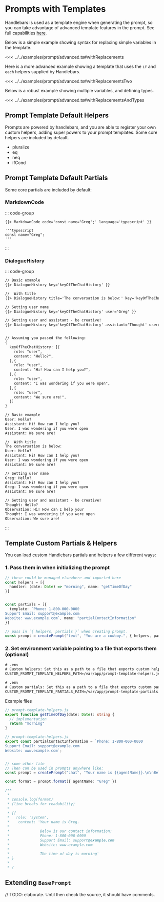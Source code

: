 # Prompts with Templates

Handlebars is used as a template engine when generating the prompt, so you can take advantage of advanced template features in the prompt. See full capabilities [here](https://handlebarsjs.com/guide/).

Below is a simple example showing syntax for replacing simple variables in the template.

<GenericOutput example="prompt.advanced.withReplacements">

<<< ../../examples/prompt/advanced.ts#withReplacements
</GenericOutput>


Here is a more advanced example showing a template that uses the `if` and `each` helpers supplied by Handlebars.
<GenericOutput example="prompt.advanced.withReplacementsTwo">

<<< ../../examples/prompt/advanced.ts#withReplacementsTwo
</GenericOutput>




Below is a robust example showing multiple variables, and defining types.

<GenericOutput example="prompt.advanced.withReplacementsAndTypes">

<<< ../../examples/prompt/advanced.ts#withReplacementsAndTypes
</GenericOutput>


## Prompt Template Default Helpers
Prompts are powered by handlebars, and you are able to register your own custom helpers, adding super powers to your prompt templates. Some core helpers are included by default.
- pluralize
- eq
- neq
- ifCond


## Prompt Template Default Partials
Some core partials are included by default:

### MarkdownCode
::: code-group
``` [Raw Template]
{{> MarkdownCode code='const name="Greg";' language='typescript' }}
```
``` [Parsed]
'''typescript
const name="Greg";
'''
```
:::

### DialogueHistory

::: code-group

```txt [Raw Template]
// Basic example
{{> DialogueHistory key='keyOfTheChatHistory' }}

//  With title
{{> DialogueHistory title='The conversation is below:' key='keyOfTheChatHistory' }}

// Setting user name
{{> DialogueHistory key='keyOfTheChatHistory' user='Greg' }}

// Setting user and assistant - be creative!
{{> DialogueHistory key='keyOfTheChatHistory' assistant='Thought' user='Observation' }}


// Assuming you passed the following:
{
  keyOfTheChatHistory: [{
    role: "user",
    content: "Hello?",
  },{
    role: "user",
    content: "Hi! How can I help you?",
  },{
    role: "user",
    content: "I was wondering if you were open",
  },{
    role: "user",
    content: "We sure are!",
  }]
}
```

```txt [Parsed]
// Basic example
User: Hello?
Assistant: Hi! How can I help you?
User: I was wondering if you were open
Assistant: We sure are!

//  With title
The conversation is below:
User: Hello?
Assistant: Hi! How can I help you?
User: I was wondering if you were open
Assistant: We sure are!

// Setting user name
Greg: Hello?
Assistant: Hi! How can I help you?
Greg: I was wondering if you were open
Assistant: We sure are!

// Setting user and assistant - be creative!
Thought: Hello?
Observation: Hi! How can I help you?
Thought: I was wondering if you were open
Observation: We sure are!

```
:::


<!-- ### JsonSchema
```:no-line-numbers
```
### JsonSchemaExampleJson
```:no-line-numbers
``` -->


## Template Custom Partials & Helpers
You can load custom Handlebars partials and helpers a few different ways:


### 1. Pass them in when initializing the prompt

```ts
// these could be managed elsewhere and imported here
const helpers = [{
  handler: (date: Date) => "morning", name: "getTimeOfDay"
}]


const partials = [{
  template: `Phone: 1-800-000-0000
Support Email: support@example.com
Website: www.example.com`, name: "partialContactInformation"
}]

// pass in `{ helpers, partials }` when creating prompt.
const prompt = createPrompt("text", "You are a cowboy.", { helpers, partials })
```

### 2. Set environment variable pointing to a file that exports them (optional)

```txt
# .env
# Custom helpers: Set this as a path to a file that exports custom helpers.
CUSTOM_PROMPT_TEMPLATE_HELPERS_PATH=/var/app/prompt-template-helpers.js
```

```txt
# .env
# Custom partials: Set this as a path to a file that exports custom partials.
CUSTOM_PROMPT_TEMPLATE_PARTIALS_PATH=/var/app/prompt-template-partials.js
```

Example files
```ts
// prompt-template-helpers.js
export function getTimeOfDay(date: Date): string {
  // implementation
  return "morning"
}

// prompt-template-helpers.js
export const partialContactInformation = `Phone: 1-800-000-0000
Support Email: support@example.com
Website: www.example.com`;


// some other file
// Then can be used in prompts anywhere like:
const prompt = createPrompt("chat", "Your name is {{agentName}}.\n\nBelow is our contact information: \n{{> partialContactInformation}}\n\nThe time of day is {{getTimeOfDay}}")

const format = prompt.format({ agentName: "Greg" })

/**
 * 
 * console.log(format) 
 * (line breaks for readability)
 * 
 * [{ 
 *   role: 'system', 
 *    content: 'Your name is Greg.
 * 
 *              Below is our contact information:
 *              Phone: 1-800-000-0000
 *              Support Email: support@example.com
 *              Website: www.example.com
 * 
 *              The time of day is morning' 
 * }
 * 
 * /
```

## Extending `BasePrompt`
// TODO: elaborate. Until then check the source, it should have comments.